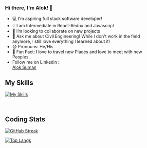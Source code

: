 ### Hi there, I'm Alok! 👋

- 💻 I'm aspiring full stack software developer!
- 💡 I am Intermediate in React-Redux and Javascript
- 👯 I’m looking to collaborate on new projects
- 💬 Ask me about Civil Engineering! While I don't work in the field anymore, I still love everything I learned about it!
- 😄 Pronouns: He/His
- 🎸 Fun Fact: I love to travel new Places and love to meet with new Peoples.
- Follow me on Linkedin : <div class="badge-base LI-profile-badge" data-locale="en_US" data-size="medium" data-theme="light" data-type="HORIZONTAL" data-vanity="aloksuman010" data-version="v1"><a class="badge-base__link LI-simple-link" href="https://in.linkedin.com/in/aloksuman010?trk=profile-badge">Alok Suman</a></div>
              


## My Skills
[![My Skills](https://skills.thijs.gg/icons?i=js,react,redux,express,nodejs,html,css,vscode,postman,git&perline=10&theme=light)](https://skills.thijs.gg)

<br />

## Coding Stats

[![GitHub Streak](https://streak-stats.demolab.com/?user=Alokray007&theme=transparent)](https://git.io/streak-stats)

[![Top Langs](https://github-readme-stats.vercel.app/api/top-langs/?username=Alokray007&layout=compact&count_private=true&theme=transparent)](https://github.com/anuraghazra/github-readme-stats)
